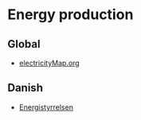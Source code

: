 # Energy production
## Global
* [electricityMap.org](http://electricitymap.org)

## Danish
* [Energistyrrelsen](https://ens.dk/service/statistik-data-noegletal-og-kort)
